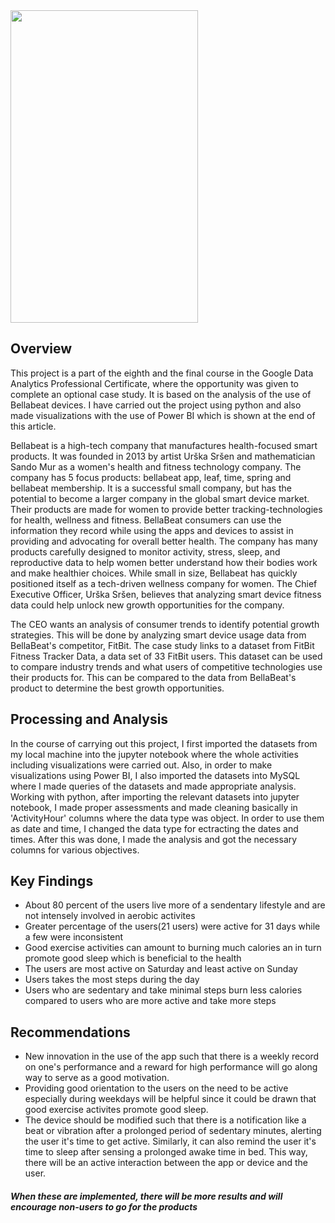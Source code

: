 

<img src="https://user-images.githubusercontent.com/98770304/191946704-f228cf21-fbb2-41e4-9c2c-297185498831.jpg" width="300" height="500">

## Overview

  This project is a part of the eighth and the final course in the Google Data Analytics Professional Certificate, where the opportunity was given to complete an optional case study. It is based on the analysis of the use of Bellabeat devices. I have carried out the project using python and also made visualizations with the use of Power BI which is shown at the end of this article.
  
  Bellabeat is a high-tech company that manufactures health-focused smart products. It was founded in 2013 by artist Urška Sršen and mathematician Sando Mur as a women's health and fitness technology company. The company has 5 focus products: bellabeat app, leaf, time, spring and bellabeat membership. It is a successful small company, but has the potential to become a larger company in the global smart device market. Their products are made for women to provide better tracking-technologies for health, wellness and fitness. BellaBeat consumers can use the information they record while using the apps and devices to assist in providing and advocating for overall better health. The company has many products carefully designed to monitor activity, stress, sleep, and reproductive data to help women better understand how their bodies work and make healthier choices. While small in size, Bellabeat has quickly positioned itself as a tech-driven wellness company for women. The Chief Executive Officer, Urška Sršen, believes that analyzing smart device fitness data could help unlock new growth opportunities for the company.
  
  The CEO wants an analysis of consumer trends to identify potential growth strategies. This will be done by analyzing smart device usage data from BellaBeat's competitor, FitBit. The case study links to a dataset from FitBit Fitness Tracker Data, a data set of 33 FitBit users. This dataset can be used to compare industry trends and what users of competitive technologies use their products for. This can be compared to the data from BellaBeat's product to determine the best growth opportunities.
  
  ## Processing and Analysis
   In the course of carrying out this project, I first imported the datasets from my local machine into the jupyter notebook where the whole activities including visualizations were carried out. Also, in order to make visualizations using Power BI, I also imported the datasets into MySQL where I made queries of the datasets and made  appropriate analysis. Working with python, after importing the relevant datasets into jupyter notebook, I made proper assessments and made cleaning basically in 'ActivityHour' columns where the data type was object. In order to use them as date and time, I changed the data type for ectracting the dates and times. After this was done, I made the analysis and got the necessary columns for various objectives.
   
  ## Key Findings
  
  * About 80 percent of the users live more of a sendentary lifestyle and are not intensely involved in aerobic activites
  * Greater percentage of the users(21 users) were active for 31 days while a few were inconsistent
  * Good exercise activities can amount to burning much calories an in turn promote good sleep which is beneficial to the health
  * The users are most active on Saturday and least active on Sunday
  * Users takes the most steps during the day
  * Users who are sedentary and take minimal steps burn less calories compared to users who are more active and take more steps
  
  ## Recommendations
 * New innovation in the use of the app such that there is a weekly record on one's performance and a reward for high performance will go along way to serve as a good motivation.
 * Providing good orientation to the users on the need to be active especially during weekdays will be helpful since it could be drawn that good exercise activites promote good sleep.
 * The device should be modified such that there is a notification like a beat or vibration after a prolonged period of sedentary minutes, alerting the user it's time to get active. Similarly, it can also remind the user it's time to sleep after sensing a prolonged awake time in bed. This way, there will be an active interaction between the app or device and the user.
  
 ##### When these are implemented, there will be more results and will encourage non-users to go for the products
